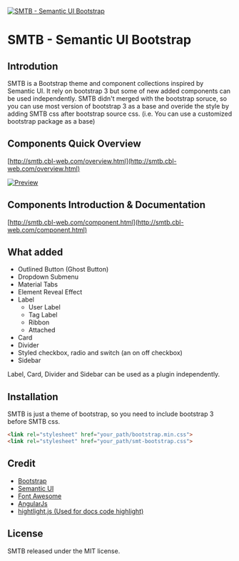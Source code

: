 [![SMTB - Semantic UI Bootstrap](http://smtb.cbl-web.com/images/logo-big.png)](http://smtb.cbl-web.com/)

# SMTB - Semantic UI Bootstrap
## Introdution
SMTB is a Bootstrap theme and component collections inspired by Semantic UI. It rely on bootstrap 3 but some of new added components can be used independently. SMTB didn't merged with the bootstrap soruce, so you can use most version of bootstrap 3 as a base and overide the style by adding SMTB css after bootstrap source css. (i.e. You can use a customized bootstrap package as a base)

## Components Quick Overview
[http://smtb.cbl-web.com/overview.html](http://smtb.cbl-web.com/overview.html)

[![Preview](http://smtb.cbl-web.com/images/preview.jpg)](http://smtb.cbl-web.com/)

## Components Introduction & Documentation
[http://smtb.cbl-web.com/component.html](http://smtb.cbl-web.com/component.html)

## What added
* Outlined Button (Ghost Button)
* Dropdown Submenu
* Material Tabs
* Element Reveal Effect
* Label
    * User Label
    * Tag Label
    * Ribbon
    * Attached
* Card
* Divider
* Styled checkbox, radio and switch (an on off checkbox)
* Sidebar

Label, Card, Divider and Sidebar can be used as a plugin independently.

## Installation
SMTB is just a theme of bootstrap, so you need to include bootstrap 3 before SMTB css.

```html
<link rel="stylesheet" href="your_path/bootstrap.min.css">
<link rel="stylesheet" href="your_path/smt-bootstrap.css">
```

## Credit
* [Bootstrap](http://getbootstrap.com)
* [Semantic UI](http://semantic-ui.com/)
* [Font Awesome](http://fortawesome.github.io/Font-Awesome)
* [AngularJs](https://angularjs.org/)
* [hightlight.js (Used for docs code highlight)](https://github.com/isagalaev/highlight.js)

## License
SMTB released under the MIT license.
